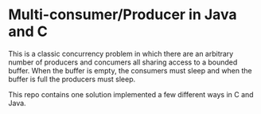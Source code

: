 # Multi-consumer/Producer in Java and C

This is a classic concurrency problem in which there are an arbitrary number of producers and concumers all sharing access to a bounded buffer. When the buffer is empty, the consumers must sleep and when the buffer is full the producers must sleep.

This repo contains one solution implemented a few different ways in C and Java.

